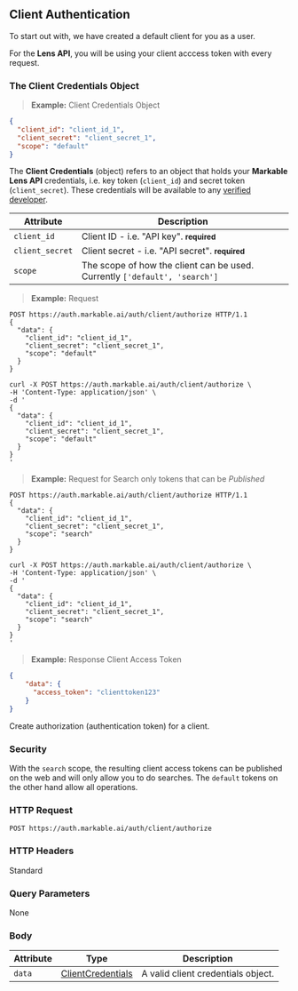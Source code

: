 ## Client Authentication

To start out with, we have created a default client for you as a user.

For the **Lens API**, you will be using your client acccess token with every request.

### The Client Credentials Object

> **Example:** Client Credentials Object

```json
{
  "client_id": "client_id_1",
  "client_secret": "client_secret_1",
  "scope": "default"
}
```

The **Client Credentials** (object) refers to an object that holds your **Markable Lens API** credentials, i.e. key token (`client_id`) and secret token (`client_secret`). These credentials will be available to any [verified developer](#authentication).

Attribute         | Description
----------        | ----------
`client_id`       | Client ID - i.e. "API key". **<small>required</small>**
`client_secret`   | Client secret - i.e. "API secret". **<small>required</small>**
`scope`           | The scope of how the client can be used. Currently `['default', 'search']`


> **Example:** Request

```http
POST https://auth.markable.ai/auth/client/authorize HTTP/1.1
{
  "data": {
    "client_id": "client_id_1",
    "client_secret": "client_secret_1",
    "scope": "default"
  }
}
```

```shell
curl -X POST https://auth.markable.ai/auth/client/authorize \
-H 'Content-Type: application/json' \
-d '
{
  "data": {
    "client_id": "client_id_1",
    "client_secret": "client_secret_1",
    "scope": "default"
  }
}
'
```

<!--
```python
import requests

url = "https://auth.markable.ai/auth/client/authorize"

payload = {
  "data":
    {
      "client_id":"client_id_1",
      "client_secret": "client_secret_1",
      "scope": "default"
      }
 }

headers = {
    'Content-Type': "application/json",
}

response = requests.request("POST", url, data=payload, headers=headers)

print(response.text)
```
-->

> **Example:** Request for Search only tokens that can be *Published*

```http
POST https://auth.markable.ai/auth/client/authorize HTTP/1.1
{
  "data": {
    "client_id": "client_id_1",
    "client_secret": "client_secret_1",
    "scope": "search"
  }
}
```

```shell
curl -X POST https://auth.markable.ai/auth/client/authorize \
-H 'Content-Type: application/json' \
-d '
{
  "data": {
    "client_id": "client_id_1",
    "client_secret": "client_secret_1",
    "scope": "search"
  }
}
'
```

<!--
```python
import requests

url = "https://auth.markable.ai/auth/client/authorize"

payload = {
  "data":
    {
      "client_id":"client_id_1",
      "client_secret": "client_secret_1",
      "scope": "search"
      }
 }

headers = {
    'Content-Type': "application/json",
}

response = requests.request("POST", url, data=payload, headers=headers)

print(response.text)
```
-->

> **Example:** Response Client Access Token

```json
{
    "data": {
      "access_token": "clienttoken123"
    }
}
```

Create authorization (authentication token) for a client.

### Security

With the `search` scope, the resulting client access tokens can be published on the web and will only allow you to do searches. The `default` tokens on the other hand allow all operations.

### HTTP Request

`POST https://auth.markable.ai/auth/client/authorize`


### HTTP Headers

Standard


### Query Parameters

None

### Body

Attribute       | Type                                    | Description
-------         | ----------                              | -------
`data`          | [ClientCredentials](#the-client-authorization-object)     | A valid client credentials object.
